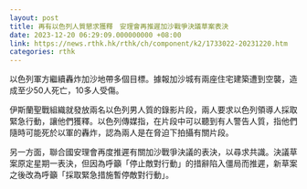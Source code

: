 ```yaml
---
layout: post
title: 再有以色列人質懇求獲釋　安理會再推遲加沙戰爭決議草案表決
date: 2023-12-20 06:29:09.000000000 +08:00
link: https://news.rthk.hk/rthk/ch/component/k2/1733022-20231220.htm
categories: rthk
---
```


以色列軍方繼續轟炸加沙地帶多個目標。據報加沙城有兩座住宅建築遭到空襲，造成至少50人死亡，10多人受傷。

伊斯蘭聖戰組織就發放兩名以色列男人質的錄影片段，兩人要求以色列領導人採取緊急行動，讓他們獲釋。以色列傳媒指，在片段中可以聽到有人警告人質，指他們隨時可能死於以軍的轟炸，認為兩人是在脅迫下拍攝有關片段。

另一方面，聯合國安理會再度推遲有關加沙戰爭決議的表決，以尋求共識。決議草案原定星期一表決，但因為呼籲「停止敵對行動」的措辭陷入僵局而推遲，新草案之後改為呼籲「採取緊急措施暫停敵對行動」。
